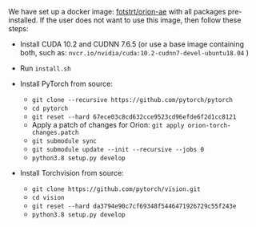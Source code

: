 We have set up a docker image: [fotstrt/orion-ae](https://hub.docker.com/repository/docker/fotstrt/orion-ae/general) with all packages pre-installed.
If the user does not want to use this image, then follow these steps:

* Install CUDA 10.2 and CUDNN 7.6.5 (or use a base image containing both, such as: `nvcr.io/nvidia/cuda:10.2-cudnn7-devel-ubuntu18.04` )
* Run `install.sh`
* Install PyTorch from source:
    * `git clone --recursive https://github.com/pytorch/pytorch`
    * `cd pytorch`
    * `git reset --hard 67ece03c8cd632cce9523cd96efde6f2d1cc8121`
    * Apply a patch of changes for Orion: `git apply orion-torch-changes.patch`
    * `git submodule sync`
    * `git submodule update --init --recursive --jobs 0`
    * `python3.8 setup.py develop`

* Install Torchvision from source:
    * `git clone https://github.com/pytorch/vision.git`
    * `cd vision`
    * `git reset --hard da3794e90c7cf69348f5446471926729c55f243e`
    * `python3.8 setup.py develop`